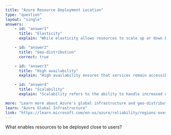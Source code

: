 ```yaml
---
title: "Azure Resource Deployment Location"
type: "question"
layout: "single"
answers:
    - id: "answer1"
      title: "Elasticity"
      explain: "While elasticity allows resources to scale up or down based on demand, it does not specifically enable resources to be deployed close to users. Elasticity refers to the ability to automatically adjust resource capacity."

    - id: "answer2"
      title: "Geo-distribution"
      correct: true

    - id: "answer3"
      title: "High availability"
      explain: "High availability ensures that services remain accessible even during failures, but it does not specifically enable resources to be deployed close to users. High availability is about maintaining service uptime."

    - id: "answer4"
      title: "Scalability"
      explain: "Scalability refers to the ability to handle increased workloads by adding resources, but it does not specifically enable resources to be deployed close to users. Scalability is about handling growth in demand."

more: "Learn more about Azure's global infrastructure and geo-distribution capabilities."
learn: "Azure Global Infrastructure"
link: "https://learn.microsoft.com/en-us/azure/reliability/regions-overview"
---
```

What enables resources to be deployed close to users?